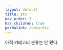 ```yaml
---
layout: default
title: etc
nav_order: 2
has_children: true
permalink: /docs/etc
---
```



아직 카테고리 분류는 안 됐다.